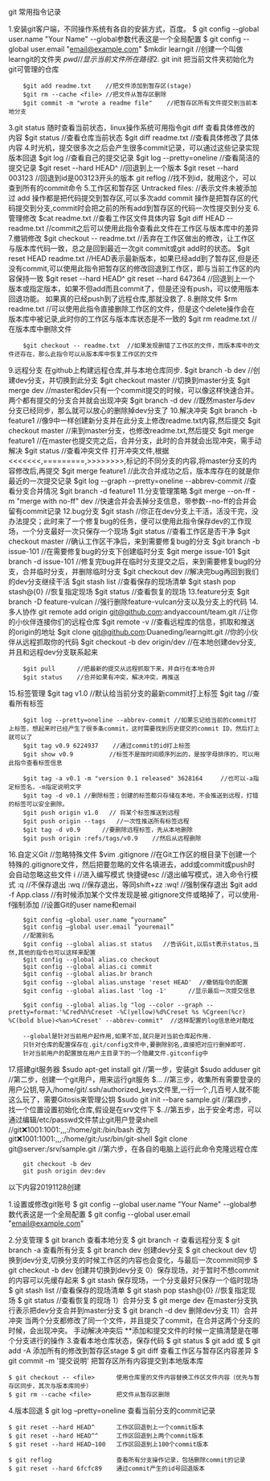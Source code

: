 git 常用指令记录

1.安装git客户端，不同操作系统有各自的安装方式，百度。
		$ git config --global user.name "Your Name"             --global参数代表这是一个全局配置
		$ git config --global user.email "email@example.com"
		$mkdir learngit      //创建一个叫做learngit的文件夹
		$pwd   //显示当前文件所在路径
2.$ git init   把当前文件夹初始化为git可管理的仓库
		
	    $git add readme.txt    //把文件添加到暂存区(stage)
        $git rm --cache <file> //把文件从暂存区删除
		$git commit -m "wrote a readme file"    //把暂存区所有文件提交到当前本地分支
3.git status  随时查看当前状态，linux操作系统可用指令git diff  查看具体修改的内容
		$git status    //查看仓库当前状态
		$git diff readme.txt    //查看具体修改了具体内容
4.时光机，提交很多次之后会产生很多commit记录，可以通过这些记录实现版本回退
		$git log   //查看自己的提交记录
		$git log --pretty=oneline //查看简洁的提交记录
		$git reset --hard HEAD^   //回退到上一个版本
		$git reset --hard 003123  //回退到id是003123开头的版本
		git reflog   //找不到id，就用这个，可以查到所有的commit命令
5.工作区和暂存区
		Untracked files:          //表示文件未被添加过
		add 操作都是把代码提交到暂存区,可以多次add
		commit 操作是把暂存区的代码提交到分支,commit时会把之前的所有add到暂存区的代码一次性提交到分支
6.管理修改
		$cat readme.txt    //查看工作区文件具体内容 
		$git diff HEAD -- readme.txt  //commit之后可以使用此指令查看此文件在工作区与版本库中的差异
7.撤销修改
		$git checkout -- readme.txt   //丢弃在工作区做出的修改，让工作区与版本库代码一致，总之是回到最近一次git commit或git add时的状态。
		$git reset HEAD readme.txt   //HEAD表示最新版本，如果已经add到了暂存区,但是还没有commit,可以使用此指令把暂存区的修改回退到工作区，即与当前工作区的内容保持一致
		$git reset --hard HEAD^  git reset --hard 647364 //回退到上一个版本或指定版本，如果不但add而且commit了，但是还没有push，可以使用版本回退功能。
		如果真的已经push到了远程仓库,那就没救了.
8.删除文件
		$rm readme.txt  //可以使用此指令直接删除工作区的文件，但是这个delete操作会在版本库中被记录,此时你的工作区与版本库状态是不一致的
		$git rm readme.txt   //在版本库中删除文件
		
		$git checkout -- readme.txt  //如果发现删错了工作区的文件，而版本库中的文件还存在，那么此指令可以从版本库中恢复工作区的文件
9.远程分支
		在github上构建远程仓库,并与本地仓库同步.
		$git branch -b dev     //创建dev分支，并切换到此分支
		$git checkout master   //切换到master分支
		$git merge dev     //master和dev只有一个commit提交的时候，可以像这样快速合并。两个都有提交的分支合并就会出现冲突
		$git branch -d dev  //既然master与dev分支已经同步，那么就可以放心的删除掉dev分支了
10.解决冲突
		$git branch -b feature1   //像9中一样创建新分支并在此分支上修改readme.txt内容,然后提交
		$git checkout master     //来到master分支，也修改readme.txt,然后提交
		$git merge feature1      //在master也提交完之后，合并分支，此时的合并就会出现冲突，需手动解决
		$git status            //查看冲突文件
		打开冲突文件,根据<<<<<<<,=========,>>>>>>>>,标记的不同分支的内容,将master分支的内容修改后,再提交
		$git merge feature1     //此次合并成功之后，版本库存在的就是你最近的一次提交记录
		$git log --graph --pretty=oneline --abbrev-commit    //查看分支合并情况
		$git branch -d feature1
11.分支管理策略
		$git merge --on-ff -m "merge with no-ff" dev  //快速合并会丢掉分支信息，带参数--no-ff的合并会留有commit记录
12.bug分支
		$git stash   //你正在dev分支上干活，活没干完，没办法提交；此时来了一个修复bug的任务，便可以使用此指令保存dev的工作现场，一个分支最好一次只保存一个现场
		$git status   //查看工作区是否干净
		$git checkout master   //确认工作区干净后，来到需要修复bug的分支
		$git branch -b issue-101   //在需要修复bug的分支下创建临时分支
		$git merge issue-101   $git branch -d issue-101  //修复完bug并在临时分支提交之后，来到需要修复bug的分支，合并临时分支，并删除临时分支
		$git checkout dev    //解决完bug再回到我们的dev分支继续干活
		$git stash list      //查看保存的现场清单
		$git stash pop stash@{0}  //恢复指定现场
		$git status         //查看恢复的现场
13.feature分支
		$git branch -D feature-vulcan     //强行删除feature-vulcan分支以及分支上的代码
14.多人协作
		git remote add origin git@github.com:andyaccount/team.git  //让你的小伙伴连接你们的远程仓库
		$git remote -v       //查看远程库的信息，抓取和推送的origin的地址
		$git clone git@github.com:Duaneding/learngitt.git       //你的小伙伴从远程抓取你的代码
		$git checkout -b dev origin/dev         //在本地创建dev分支,并且和远程dev分支联系起来
		
		$git pull      //把最新的提交从远程抓取下来，并自行在本地合并
		$git status    //合并如果有冲突，解决冲突，再推送
15.标签管理
		$git tag v1.0    //默认给当前分支的最新commit打上标签
		$git tag    //查看所有标签
		
		$git log --pretty=oneline --abbrev-commit //如果忘记给当前的commit打上标签，想起来时已经产生了很多条commit，这时需要找到历史提交的commit ID，然后打上就可以了
		$git tag v0.9 6224937    //通过commit的id打上标签
		$git show v0.9          //标签不是按时间顺序列出的，是按字母排序的，可以用此指令查看标签信息
		
		$git tag -a v0.1 -m "version 0.1 released" 3628164     //也可以-a指定标签名，-m指定说明文字
		$git tag -d v0.1 //删除标签；创建的标签都只存储在本地，不会推送到远程，打错的标签可以安全删除。
		$git push origin v1.0   // 将某个标签推送到远程
		$git push origin --tags   //一次性推送所有标签远程
		$git tag -d v0.9      //要删除远程标签，先从本地删除
		$git push origin :refs/tags/v0.9    //然后从远程删除
16.自定义Git
		//忽略特殊文件
		$vim .gitignore     //在Git工作区的根目录下创建一个特殊的.gitignore文件，然后把要忽略的文件名填进去，add或commit或push时会自动忽略这些文件
		i     //进入编写模式
		快捷键esc  //退出编写模式，进入命令行模式
		:q       //不保存退出
		:wq      //保存退出，等同shift+zz
		:wq!     //强制保存退出
		$git add -f App.class  //有时候添加某个文件发现是被.gitignore文件或略掉了，可以使用-f强制添加
		//设置Git的user name和email

		$git config –global user.name “yourname” 
		$git config –global user.email “youremail” 
		//配置别名
		$git config --global alias.st status   //告诉Git,以后st表示status,当然,其他的指令也可以这样来配置
		$git config --global alias.co checkout
		$git config --global alias.ci commit
		$git config --global alias.br branch
		$git config --global alias.unstage 'reset HEAD'  //撤销指令的配置
		$git config --global alias.last 'log -1'      //显示最后一次提交信息
		
		$git config --global alias.lg "log --color --graph --pretty=format:'%Cred%h%Creset -%C(yellow)%d%Creset %s %Cgreen(%cr) %C(bold blue)<%an>%Creset' --abbrev-commit"  //这样配置的log信息绝对酷炫
		
		--global是针对当前用户起作用,如果不加,就只是对当前仓库起作用.
		只针对仓库的配置保存在.git/config文件中,要删除别名,直接把对应行删掉即可.
		针对当前用户的配置放在用户主目录下的一个隐藏文件.gitconfig中
17.搭建git服务器
		$sudo apt-get install git   //第一步，安装git
		$sudo adduser git     //第二步，创建一个git用户，用来运行git服务
		$...                  //第三步，收集所有需要登录的用户公钥,导入/home/git/.ssh/authorized_keys文件里,一行一个,几百号人就不能这么玩了，需要Gitosis来管理公钥
		$sudo git init --bare sample.git //第四步，找一个位置设置初始化仓库,假设是在srv文件下
		$..//第五步，出于安全考虑，可以通过编辑/etc/passwd文件禁止git用户登录shell
		//git:x:1001:1001:,,,:/home/git:/bin/bash 改为 git:x:1001:1001:,,,:/home/git:/usr/bin/git-shell
		$git clone git@server:/srv/sample.git  //第六步，在各自的电脑上运行此命令克隆远程仓库
		


		git checkout -b dev
		git push origin dev:dev





以下内容20191128创建

1.设置或修改git账号
    $ git config --global user.name "Your Name"             --global参数代表这是一个全局配置
	$ git config --global user.email "email@example.com"

2.分支管理
    $ git branch       查看本地分支
    $ git branch -r    查看远程分支
    $ git branch -a    查看所有分支
    $ git branch dev   创建dev分支
    $ git checkout dev 切换到dev分支,切换分支的时候工作区的内容也会变化，与最后一次commit同步
    $ git checkout -b dev 创建并切换到dev分支
 0）保存现场，对于暂时不想commit的内容可以先缓存起来
    $ git stash      保存现场，一个分支最好只保存一个临时现场
    $ git stash list      //查看保存的现场清单
	$ git stash pop stash@{0}  //恢复指定现场 
	$ git status         //查看恢复的现场
 1）合并分支
    $ git merge dev   在master分支执行表示把dev分支合并到master分支
    $ git branch -d dev   删除dev分支
    11）合并冲突
    当两个分支都修改了同一个文件，并且提交了commit，在合并这两个分支的时候，会出现冲突。
    手动解决冲突后
**添加和提交文件的时候一定搞清楚是在哪个分支进行的操作
3.查看本地仓库状态，保存代码
    $ git status
    $ git add <file> 或 $ git add -A   添加所有的修改到暂存区stage
    $ git diff <file>               查看工作区与暂存区内容差异
    $ git commit -m '提交说明'       把暂存区所有内容提交到本地版本库

    $ git checkout -- <file>      使用仓库里的文件内容替换工作区文件内容（优先与暂存区同步，其次与版本库同步）
    $ git rm --cache <file>       把文件从暂存区删除
    
4.版本回退
    $ git log –pretty=oneline     查看当前分支的commit记录
    
    $ git reset --hard HEAD^      工作区回退到上一个commit版本 
    $ git reset --hard HEAD^^     工作区回退到上两个commit版本 
    $ git reset --hard HEAD~100   工作区回退到上100个commit版本

    $ git reflog                  查看所有分支操作记录，包括删除commit的记录
    $ git reset --hard 6fcfc89    通过commit产生的id号回退版本
